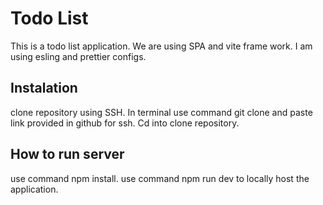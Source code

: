 # Todo List

This is a todo list application. We are using SPA and vite frame work. I am using esling and prettier configs.

## Instalation

clone repository using SSH.
In terminal use command git clone and paste link provided in github for ssh.
Cd into clone repository.

## How to run server

use command npm install.
use command npm run dev to locally host the application.
